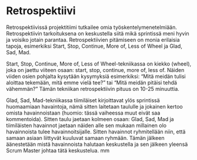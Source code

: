 # Retrospektiivi

Retrospektiivissä projektitiimi tutkailee omia työskentelymenetelmiään. Retrospektiivin tarkoituksena on keskustella siitä mikä sprintissä meni hyvin ja voisiko jotain parantaa. Retrospektiivien pitämiseen on monia erilaisia tapoja, esimerkiksi Start, Stop, Continue, More of, Less of Wheel ja Glad, Sad, Mad. 

Start, Stop, Continue, More of, Less of Wheel-tekniikassa on kiekko (wheel), joka on jaettu viiteen osaan: start, stop, continue, more of, less of. Näiden viiden osien pohjalta kysytään kysymyksiä esimerkiksi: “Mitä meidän tulisi aloittaa tekemään, mitä emme vielä tee?” tai “Mitä meidän pitäisi tehdä vähemmän?” Tämän tekniikan retrospektiivin pituus on 10-25 minuuttia. 

Glad, Sad, Mad-tekniikassa tiimiläiset kirjoittavat ylös sprintissä huomaamiaan havaintoja, nämä sitten laitetaan taululle ja jokainen kertoo omista havainnoistaan (huomio: tässä vaiheessa muut eivät saa kommentoida). Sitten taulu jaetaan kolmeen osaan: Glad, Sad, Mad ja tiimiläisten havainnot jaetaan näiden alle sen mukaan millainen olo havainnoista tulee havainnoitsijalle. Sitten havainnot ryhmitellään niin, että samaan asiaan liittyvät kuuluvat samaan ryhmään. Tämän jälkeen äänestetään mistä havainnoista halutaan keskustella ja sen jälkeen yleensä Scrum Master johtaa tätä keskustelua.
 mm